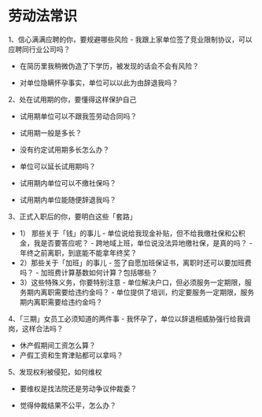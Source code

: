 # 劳动法常识

1、信心满满应聘的你，要规避哪些风险 - 我跟上家单位签了竞业限制协议，可以应聘同行业公司吗？ 

- 在简历里我稍微伪造了下学历，被发现的话会不会有风险？

- 对单位隐瞒怀孕事实，单位可以以此为由辞退我吗？ 

2、处在试用期的你，要懂得这样保护自己 

- 试用期单位可以不跟我签劳动合同吗？ 

- 试用期一般是多长？
- 没有约定试用期多长怎么办？
- 单位可以延长试用期吗？
- 试用期内单位可以不缴社保吗？
- 试用期内单位能随便辞退我吗？

3、正式入职后的你，要明白这些「套路」

- 1） 那些关于「钱」的事儿 - 单位说给我现金补贴，但不给我缴社保和公积金，我是否要答应呢？ - 跨地域上班，单位说没法异地缴社保，是真的吗？ - 年终之前离职，到底能不能拿年终奖？ 
- 2）那些关于「加班」的事儿 - 签了自愿加班保证书，离职时还可以要加班费吗？ - 加班费计算基数如何计算？包括哪些？
- 3）这些特殊义务，你要特别注意 - 单位解决户口，但必须服务一定期限，服务期内离职需要给违约金吗？ - 单位提供了培训，约定要服务一定期限，服务期内离职需要给违约金吗？

4、「三期」女员工必须知道的两件事 - 我怀孕了，单位以辞退相威胁强行给我调岗，这样合法吗？ 

- 休产假期间工资怎么算？
- 产假工资和生育津贴都可以拿吗？ 

5、发现权利被侵犯，如何维权 

- 要维权是找法院还是劳动争议仲裁委？ 

- 觉得仲裁结果不公平，怎么办？